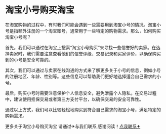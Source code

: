 # 淘宝小号购买淘宝

在淘宝购物的过程中，有时我们可能会遇到一些需要用到淘宝小号的情况。淘宝小号是指额外注册的一个淘宝账号，通常用于一些特定的购物需求。那么，如何购买淘宝小号呢？

首先，我们可以通过在淘宝上搜索“淘宝小号购买”来寻找一些信誉好的卖家。在选择卖家时，我们需要注意查看他们的信誉评级、交易记录和买家评价，以确保购买到的小号是安全可靠的。

其次，我们可以通过与卖家在线沟通的方式来了解更多关于小号的信息，例如小号的注册地区、年龄、性别等。这些信息可以帮助我们更好地选择适合自己需求的小号。

最后，购买小号时需要注意保护个人信息安全，避免泄露个人隐私。在交易过程中，建议使用担保交易或者第三方支付平台，以确保交易的安全可靠性。

通过以上方式，我们可以比较轻松地购买到符合自己需求的淘宝小号，满足特定的购物需求。

更多关于淘宝小号购买淘宝 请通过✈与我们联系,感谢阅读！[点我联系✈](https://web.G208.com)